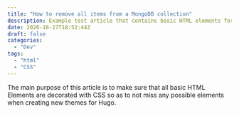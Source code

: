 ```yaml
---
title: "How to remove all items from a MongoDB collection"
description: Example test article that contains basic HTML elements for text formatting on the Web.
date: 2020-10-27T18:52:44Z
draft: false
categories:
  - "Dev"
tags:
  - "html"
  - "CSS"
---
```


The main purpose of this article is to make sure that all basic HTML Elements are decorated with CSS so as to not miss any possible elements when creating new themes for Hugo.

<!--more-->